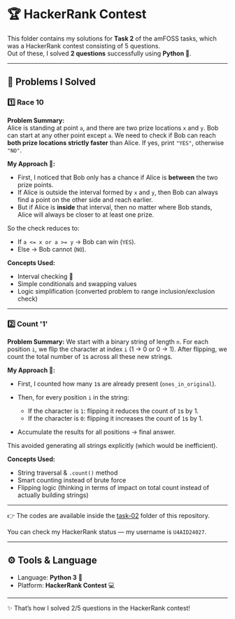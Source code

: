 # 🏆 HackerRank Contest 

This folder contains my solutions for **Task 2** of the amFOSS tasks, which was a HackerRank contest consisting of 5 questions.  
Out of these, I solved **2 questions** successfully using **Python 🐍**.  

---

## 📌 Problems I Solved  

### 1️⃣ Race 10  
**Problem Summary:**  
Alice is standing at point `a`, and there are two prize locations `x` and `y`. Bob can start at any other point except `a`. We need to check if Bob can reach **both prize locations strictly faster** than Alice. If yes, print `"YES"`, otherwise `"NO"`.

**My Approach 🧠:**  
- First, I noticed that Bob only has a chance if Alice is **between** the two prize points.  
- If Alice is outside the interval formed by `x` and `y`, then Bob can always find a point on the other side and reach earlier.  
- But if Alice is **inside** that interval, then no matter where Bob stands, Alice will always be closer to at least one prize.  

So the check reduces to:  
- If `a <= x or a >= y` → Bob can win (`YES`).  
- Else → Bob cannot (`NO`).  


**Concepts Used:**

* Interval checking 📏
* Simple conditionals and swapping values
* Logic simplification (converted problem to range inclusion/exclusion check)

---

### 2️⃣ Count '1'

**Problem Summary:**
We start with a binary string of length `n`. For each position `i`, we flip the character at index `i` (1 → 0 or 0 → 1). After flipping, we count the total number of `1`s across all these new strings.

**My Approach 🧠:**

* First, I counted how many `1`s are already present (`ones_in_original`).
* Then, for every position `i` in the string:

  * If the character is `1`: flipping it reduces the count of `1`s by 1.
  * If the character is `0`: flipping it increases the count of `1`s by 1.
* Accumulate the results for all positions → final answer.

This avoided generating all strings explicitly (which would be inefficient).

**Concepts Used:**

* String traversal & `.count()` method
* Smart counting instead of brute force
* Flipping logic (thinking in terms of impact on total count instead of actually building strings)

---

👉 The codes are available inside the [task-02](task-02) folder of this repository.  

You can check my HackerRank status — my username is `U4AID24027`.

---

## ⚙️ Tools & Language

* Language: **Python 3** 🐍
* Platform: **HackerRank Contest** 💻

---


✨ That’s how I solved 2/5 questions in the HackerRank contest!
